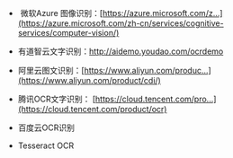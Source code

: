 - ​	微软Azure 图像识别：[https://azure.microsoft.com/z...](https://azure.microsoft.com/zh-cn/services/cognitive-services/computer-vision/)
- 有道智云文字识别：http://aidemo.youdao.com/ocrdemo
- 阿里云图文识别：[https://www.aliyun.com/produc...](https://www.aliyun.com/product/cdi/)
- 腾讯OCR文字识别： [https://cloud.tencent.com/pro...](https://cloud.tencent.com/product/ocr)

- 百度云OCR识别
- Tesseract OCR
